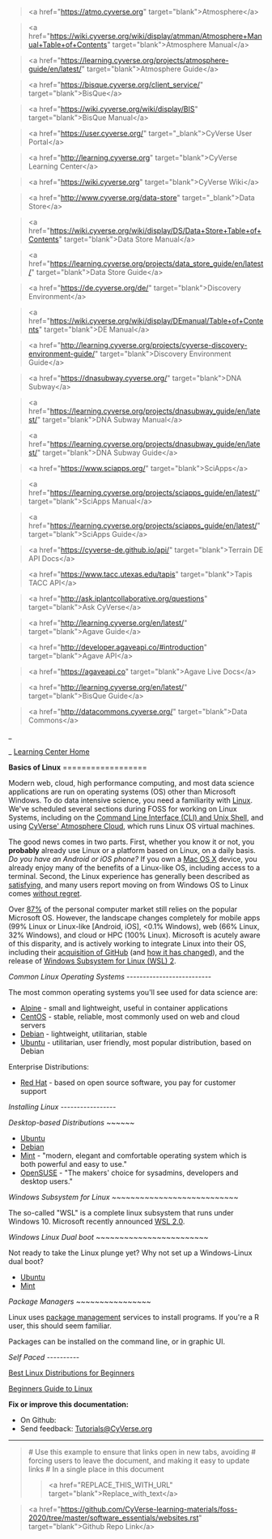 > \<a href=\"<https://atmo.cyverse.org>\"
> target=\"blank\"\>Atmosphere\</a\>

> \<a
> href=\"<https://wiki.cyverse.org/wiki/display/atmman/Atmosphere+Manual+Table+of+Contents>\"
> target=\"blank\"\>Atmosphere Manual\</a\>

> \<a
> href=\"<https://learning.cyverse.org/projects/atmosphere-guide/en/latest/>\"
> target=\"blank\"\>Atmosphere Guide\</a\>

> \<a href=\"<https://bisque.cyverse.org/client_service/>\"
> target=\"blank\"\>BisQue\</a\>

> \<a href=\"<https://wiki.cyverse.org/wiki/display/BIS>\"
> target=\"blank\"\>BisQue Manual\</a\>

> \<a href=\"<https://user.cyverse.org/>\" target=\"\_blank\"\>CyVerse
> User Portal\</a\>

> \<a href=\"<http://learning.cyverse.org>\" target=\"blank\"\>CyVerse
> Learning Center\</a\>

> \<a href=\"<https://wiki.cyverse.org>\" target=\"blank\"\>CyVerse
> Wiki\</a\>

> \<a href=\"<http://www.cyverse.org/data-store>\"
> target=\"\_blank\"\>Data Store\</a\>

> \<a
> href=\"<https://wiki.cyverse.org/wiki/display/DS/Data+Store+Table+of+Contents>\"
> target=\"blank\"\>Data Store Manual\</a\>

> \<a
> href=\"<https://learning.cyverse.org/projects/data_store_guide/en/latest/>\"
> target=\"blank\"\>Data Store Guide\</a\>

> \<a href=\"<https://de.cyverse.org/de/>\" target=\"blank\"\>Discovery
> Environment\</a\>

> \<a
> href=\"<https://wiki.cyverse.org/wiki/display/DEmanual/Table+of+Contents>\"
> target=\"blank\"\>DE Manual\</a\>

> \<a
> href=\"<http://learning.cyverse.org/projects/cyverse-discovery-environment-guide/>\"
> target=\"blank\"\>Discovery Environment Guide\</a\>

> \<a href=\"<https://dnasubway.cyverse.org/>\" target=\"blank\"\>DNA
> Subway\</a\>

> \<a
> href=\"<https://learning.cyverse.org/projects/dnasubway_guide/en/latest/>\"
> target=\"blank\"\>DNA Subway Manual\</a\>

> \<a
> href=\"<https://learning.cyverse.org/projects/dnasubway_guide/en/latest/>\"
> target=\"blank\"\>DNA Subway Guide\</a\>

> \<a href=\"<https://www.sciapps.org/>\"
> target=\"blank\"\>SciApps\</a\>

> \<a
> href=\"<https://learning.cyverse.org/projects/sciapps_guide/en/latest/>\"
> target=\"blank\"\>SciApps Manual\</a\>

> \<a
> href=\"<https://learning.cyverse.org/projects/sciapps_guide/en/latest/>\"
> target=\"blank\"\>SciApps Guide\</a\>

> \<a href=\"<https://cyverse-de.github.io/api/>\"
> target=\"blank\"\>Terrain DE API Docs\</a\>

> \<a href=\"<https://www.tacc.utexas.edu/tapis>\"
> target=\"blank\"\>Tapis TACC API\</a\>

> \<a href=\"<http://ask.iplantcollaborative.org/questions>\"
> target=\"blank\"\>Ask CyVerse\</a\>

> \<a href=\"<http://learning.cyverse.org/en/latest/>\"
> target=\"blank\"\>Agave Guide\</a\>

> \<a href=\"<http://developer.agaveapi.co/#introduction>\"
> target=\"blank\"\>Agave API\</a\>

> \<a href=\"<https://agaveapi.co>\" target=\"blank\"\>Agave Live
> Docs\</a\>

> \<a href=\"<http://learning.cyverse.org/en/latest/>\"
> target=\"blank\"\>BisQue Guide\</a\>

> \<a href=\"<http://datacommons.cyverse.org/>\" target=\"blank\"\>Data
> Commons\</a\>

\_

\_ [Learning Center Home](http://learning.cyverse.org/)

**Basics of Linux** ==================

Modern web, cloud, high performance computing, and most data science
applications are run on operating systems (OS) other than Microsoft
Windows. To do data intensive science, you need a familiarity with
[Linux](https://www.linux.org/). We\'ve scheduled several sections
during FOSS for working on Linux Systems, including on the [Command Line
Interface (CLI) and Unix
Shell](https://cyverse-foundational-open-science-skills-2020.readthedocs-hosted.com/en/latest/software_essentials/commandline.html),
and using [CyVerse\' Atmosphere
Cloud](https://cyverse-foundational-open-science-skills-2020.readthedocs-hosted.com/en/latest/CyVerse/atmo.html),
which runs Linux OS virtual machines.

The good news comes in two parts. First, whether you know it or not, you
**probably** already use Linux or a platform based on Linux, on a daily
basis. *Do you have an Android or iOS phone?* If you own a [Mac OS
X](https://itsfoss.com/mac-linux-difference/) device, you already enjoy
many of the benefits of a Linux-like OS, including access to a terminal.
Second, the Linux experience has generally been described as
[satisfying](https://www.wired.com/2016/01/i-moved-to-linux-and-its-even-better-than-i-expected/),
and many users report moving on from Windows OS to Linux comes [without
regret](https://www.freecodecamp.org/news/i-switched-from-windows-to-linux-here-are-the-lessons-i-learned-along-the-way-434da84ab63f/).

Over
[87%](https://en.wikipedia.org/wiki/Usage_share_of_operating_systems) of
the personal computer market still relies on the popular Microsoft OS.
However, the landscape changes completely for mobile apps (99% Linux or
Linux-like \[Android, iOS\], \<0.1% Windows), web (66% Linux, 32%
Windows), and cloud or HPC (100% Linux). Microsoft is acutely aware of
this disparity, and is actively working to integrate Linux into their
OS, including their [acquisition of
GitHub](https://www.theverge.com/2018/6/18/17474284/microsoft-github-acquisition-developer-reaction)
(and [how it has
changed](https://www.infoworld.com/article/3335256/github-after-microsoft-how-it-has-changed.html)),
and the release of [Windows Subsystem for Linux (WSL)
2](https://docs.microsoft.com/en-us/windows/wsl/wsl2-install).

*Common Linux Operating Systems*
\-\-\-\-\-\-\-\-\-\-\-\-\-\-\-\-\-\-\-\-\-\-\-\-\--

The most common operating systems you\'ll see used for data science are:

-   [Alpine](https://alpinelinux.org/) - small and lightweight, useful
    in container applications
-   [CentOS](https://www.centos.org/) - stable, reliable, most commonly
    used on web and cloud servers
-   [Debian](https://www.debian.org/) - lightweight, utilitarian, stable
-   [Ubuntu](https://www.ubuntu.com/) - utilitarian, user friendly, most
    popular distribution, based on Debian

Enterprise Distributions:

-   [Red Hat](https://www.redhat.com/en) - based on open source
    software, you pay for customer support

*Installing Linux* \-\-\-\-\-\-\-\-\-\-\-\-\-\-\-\--

*Desktop-based Distributions* \~\~\~\~\~\~

-   [Ubuntu](https://tutorials.ubuntu.com/tutorial/tutorial-install-ubuntu-desktop)
-   [Debian](https://www.debian.org/releases/stable/installmanual)
-   [Mint](https://linuxmint-installation-guide.readthedocs.io/en/latest/) -
    \"modern, elegant and comfortable operating system which is both
    powerful and easy to use.\"
-   [OpenSUSE](https://www.opensuse.org/) - \"The makers\' choice for
    sysadmins, developers and desktop users.\"

*Windows Subsystem for Linux*
\~\~\~\~\~\~\~\~\~\~\~\~\~\~\~\~\~\~\~\~\~\~\~\~\~\~\~

The so-called \"WSL\" is a complete linux subsystem that runs under
Windows 10. Microsoft recently announced [WSL
2.0](https://devblogs.microsoft.com/commandline/announcing-wsl-2/).

*Windows Linux Dual boot*
\~\~\~\~\~\~\~\~\~\~\~\~\~\~\~\~\~\~\~\~\~\~\~\~

Not ready to take the Linux plunge yet? Why not set up a Windows-Linux
dual boot?

-   [Ubuntu](https://www.lifewire.com/ultimate-windows-8-1-ubuntu-dual-boot-guide-2200654)
-   [Mint](https://itsfoss.com/guide-install-linux-mint-16-dual-boot-windows/)

*Package Managers* \~\~\~\~\~\~\~\~\~\~\~\~\~\~\~\~

Linux uses [package
management](https://en.wikipedia.org/wiki/Package_manager) services to
install programs. If you\'re a R user, this should seem familiar.

Packages can be installed on the command line, or in graphic UI.

*Self Paced* \-\-\-\-\-\-\-\-\--

[Best Linux Distributions for
Beginners](https://itsfoss.com/best-linux-beginners/)

[Beginners Guide to
Linux](https://www.lifewire.com/beginners-guide-to-linux-4090233)

**Fix or improve this documentation:**

-   On Github:
-   Send feedback: [Tutorials@CyVerse.org](Tutorials@CyVerse.org)

------------------------------------------------------------------------

> \# Use this example to ensure that links open in new tabs, avoiding \#
> forcing users to leave the document, and making it easy to update
> links \# In a single place in this document
>
> > \<a href=\"REPLACE_THIS_WITH_URL\"
> > target=\"blank\"\>Replace_with_text\</a\>

> \<a
> href=\"<https://github.com/CyVerse-learning-materials/foss-2020/tree/master/software_essentials/websites.rst>\"
> target=\"blank\"\>Github Repo Link\</a\>
